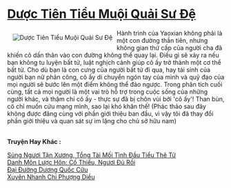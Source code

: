 <a href="https://truyentiki.com/duoc-tien-tieu-muoi-quai-su-de.30656/" title="Dược Tiên Tiểu Muội Quải Sư Đệ"><h1>Dược Tiên Tiểu Muội Quải Sư Đệ</h1></a><div style="display:table"><img align="right" style="float: left; padding: 10px;" src="https://truyentiki.com/a/img/str/src/30656.jpg" alt="Dược Tiên Tiểu Muội Quải Sư Đệ">Hành trình của Yaoxian không phải là một con đường thần tiên, nhưng không gian thứ cấp của người cha đã khiến cô dấn thân vào con đường không thể quay lại. Điều gì sẽ xảy ra nếu bạn không tu luyện bất tử, luật nghịch cảnh giúp cô ấy trở thành một cơ thể bất tử. Cho dù bạn là con cưng của người bất tử đi qua, hay tái sinh của người bạn nữ phản công, cô ấy di chuyển ngón tay của mình và quỹ đạo của mọi người sẽ bước lên một điểm không thể đảo ngược. Trong phân tích cuối cùng, tất cả mọi người là một vai trò hỗ trợ trong cuộc sống của những người khác, và thậm chí cô ấy - thực sự đã bị chôn vùi bởi &#39;cô ấy&#39;! Than bùn, cô chỉ muốn cứu mạng mình, sao lại khó khăn thế! (Phác thảo sau đây không được đăng cùng với phần giới thiệu ban đầu, vì vậy tôi đã thay đổi phần giới thiệu và quan sát sự im lặng cho chủ sở hữu nam)</div><p><br><b>Truyện Hay Khác :</b></p><a href="https://truyentiki.com/sung-nguoi-tan-xuong-tong-tai-moi-tinh-dau-tieu-the-tu.30655/" alt="Sủng Ngươi Tận Xương, Tổng Tài Mối Tình Đầu Tiểu Thê Tử">Sủng Ngươi Tận Xương, Tổng Tài Mối Tình Đầu Tiểu Thê Tử</a><br/><a href="https://github.com/nownovels/top500/tree/master/truyenhay/33533/" alt="Danh Môn Lược Hôn: Cố Thiếu, Ngươi Đủ Rồi">Danh Môn Lược Hôn: Cố Thiếu, Ngươi Đủ Rồi</a><br/><a href="https://truyentiki.wordpress.com/2020/06/08/dai-duong-duong-quoc-cuu/" alt="Đại Đường Dương Quốc Cữu">Đại Đường Dương Quốc Cữu</a><br/><a href="https://github.com/nownovels/truyenhay/tree/master/truyenhay/30339/README.md" alt="Xuyên Nhanh Chi Phượng Diều">Xuyên Nhanh Chi Phượng Diều</a><br/>